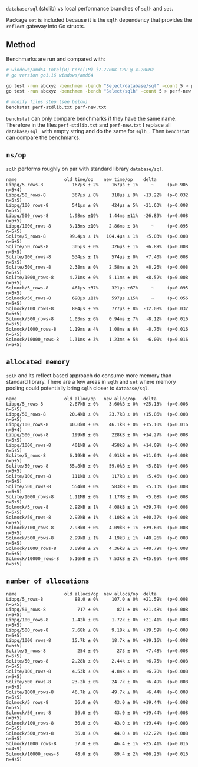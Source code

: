 `database/sql` (stdlib) vs local performance branches of `sqlh` and `set`.

Package `set` is included because it is the `sqlh` dependency that provides the `reflect` gateway into Go structs.

## Method

Benchmarks are run and compared with:

```bash
# windows/amd64 Intel(R) Core(TM) i7-7700K CPU @ 4.20GHz
# go version go1.16 windows/amd64

go test -run abcxyz -benchmem -bench "Select/database/sql" -count 5 > perf-stdlib.txt  # stdlib
go test -run abcxyz -benchmem -bench "Select/sqlh" -count 5 > perf-new.txt  # new local branches

# modify files step (see below)
benchstat perf-stdlib.txt perf-new.txt
```

`benchstat` can only compare benchmarks if they have the same name. Therefore in the files `perf-stdlib.txt` and `perf-new.txt` I replace all `database/sql_` with empty string and do the same for `sqlh_`. Then `benchstat` can compare the benchmarks.

## `ns/op`

`sqlh` performs roughly on par with standard library `database/sql`.

```
name                  old time/op    new time/op    delta
Libpq/5_rows-8           167µs ± 2%     167µs ± 1%     ~     (p=0.905 n=5+4)
Libpq/50_rows-8          367µs ± 8%     318µs ± 9%  -13.22%  (p=0.032 n=5+5)
Libpq/100_rows-8         541µs ± 8%     424µs ± 5%  -21.63%  (p=0.008 n=5+5)
Libpq/500_rows-8        1.98ms ±19%    1.44ms ±11%  -26.89%  (p=0.008 n=5+5)
Libpq/1000_rows-8       3.13ms ±10%    2.86ms ± 3%     ~     (p=0.095 n=5+5)
Sqlite/5_rows-8         99.4µs ± 1%   104.4µs ± 1%   +5.03%  (p=0.008 n=5+5)
Sqlite/50_rows-8         305µs ± 0%     326µs ± 1%   +6.89%  (p=0.008 n=5+5)
Sqlite/100_rows-8        534µs ± 1%     574µs ± 0%   +7.40%  (p=0.008 n=5+5)
Sqlite/500_rows-8       2.38ms ± 0%    2.58ms ± 2%   +8.26%  (p=0.008 n=5+5)
Sqlite/1000_rows-8      4.71ms ± 0%    5.11ms ± 0%   +8.52%  (p=0.008 n=5+5)
Sqlmock/5_rows-8         461µs ±37%     321µs ±67%     ~     (p=0.095 n=5+5)
Sqlmock/50_rows-8        698µs ±11%     597µs ±15%     ~     (p=0.056 n=5+5)
Sqlmock/100_rows-8       884µs ± 9%     777µs ± 8%  -12.08%  (p=0.032 n=5+5)
Sqlmock/500_rows-8      1.03ms ± 6%    0.94ms ± 7%   -8.12%  (p=0.016 n=5+5)
Sqlmock/1000_rows-8     1.19ms ± 4%    1.08ms ± 6%   -8.76%  (p=0.016 n=5+5)
Sqlmock/10000_rows-8    1.31ms ± 3%    1.23ms ± 5%   -6.00%  (p=0.016 n=5+5)
```

## `allocated memory`

`sqlh` and its reflect based approach do consume more memory than standard library. There are a few areas in `sqlh` and `set` where memory pooling could potentially bring `sqlh` closer to `database/sql`.

```
name                  old alloc/op   new alloc/op   delta
Libpq/5_rows-8          2.87kB ± 0%    3.60kB ± 0%  +25.13%  (p=0.008 n=5+5)
Libpq/50_rows-8         20.4kB ± 0%    23.7kB ± 0%  +15.86%  (p=0.008 n=5+5)
Libpq/100_rows-8        40.0kB ± 0%    46.1kB ± 0%  +15.10%  (p=0.016 n=5+4)
Libpq/500_rows-8         199kB ± 0%     228kB ± 0%  +14.27%  (p=0.008 n=5+5)
Libpq/1000_rows-8        401kB ± 0%     458kB ± 0%  +14.09%  (p=0.008 n=5+5)
Sqlite/5_rows-8         6.19kB ± 0%    6.91kB ± 0%  +11.64%  (p=0.008 n=5+5)
Sqlite/50_rows-8        55.8kB ± 0%    59.0kB ± 0%   +5.81%  (p=0.008 n=5+5)
Sqlite/100_rows-8        111kB ± 0%     117kB ± 0%   +5.46%  (p=0.008 n=5+5)
Sqlite/500_rows-8        554kB ± 0%     583kB ± 0%   +5.13%  (p=0.008 n=5+5)
Sqlite/1000_rows-8      1.11MB ± 0%    1.17MB ± 0%   +5.08%  (p=0.008 n=5+5)
Sqlmock/5_rows-8        2.92kB ± 1%    4.08kB ± 1%  +39.74%  (p=0.008 n=5+5)
Sqlmock/50_rows-8       2.92kB ± 1%    4.10kB ± 1%  +40.37%  (p=0.008 n=5+5)
Sqlmock/100_rows-8      2.93kB ± 0%    4.09kB ± 1%  +39.60%  (p=0.008 n=5+5)
Sqlmock/500_rows-8      2.99kB ± 1%    4.19kB ± 1%  +40.26%  (p=0.008 n=5+5)
Sqlmock/1000_rows-8     3.09kB ± 2%    4.36kB ± 1%  +40.79%  (p=0.008 n=5+5)
Sqlmock/10000_rows-8    5.16kB ± 3%    7.53kB ± 2%  +45.95%  (p=0.008 n=5+5)
```

## `number of allocations`

```
name                  old allocs/op  new allocs/op  delta
Libpq/5_rows-8            88.0 ± 0%     107.0 ± 0%  +21.59%  (p=0.008 n=5+5)
Libpq/50_rows-8            717 ± 0%       871 ± 0%  +21.48%  (p=0.008 n=5+5)
Libpq/100_rows-8         1.42k ± 0%     1.72k ± 0%  +21.41%  (p=0.008 n=5+5)
Libpq/500_rows-8         7.68k ± 0%     9.18k ± 0%  +19.59%  (p=0.008 n=5+5)
Libpq/1000_rows-8        15.7k ± 0%     18.7k ± 0%  +19.16%  (p=0.008 n=5+5)
Sqlite/5_rows-8            254 ± 0%       273 ± 0%   +7.48%  (p=0.008 n=5+5)
Sqlite/50_rows-8         2.28k ± 0%     2.44k ± 0%   +6.75%  (p=0.008 n=5+5)
Sqlite/100_rows-8        4.53k ± 0%     4.84k ± 0%   +6.70%  (p=0.008 n=5+5)
Sqlite/500_rows-8        23.2k ± 0%     24.7k ± 0%   +6.49%  (p=0.008 n=5+5)
Sqlite/1000_rows-8       46.7k ± 0%     49.7k ± 0%   +6.44%  (p=0.008 n=5+5)
Sqlmock/5_rows-8          36.0 ± 0%      43.0 ± 0%  +19.44%  (p=0.008 n=5+5)
Sqlmock/50_rows-8         36.0 ± 0%      43.0 ± 0%  +19.44%  (p=0.008 n=5+5)
Sqlmock/100_rows-8        36.0 ± 0%      43.0 ± 0%  +19.44%  (p=0.008 n=5+5)
Sqlmock/500_rows-8        36.0 ± 0%      44.0 ± 0%  +22.22%  (p=0.008 n=5+5)
Sqlmock/1000_rows-8       37.0 ± 0%      46.4 ± 1%  +25.41%  (p=0.016 n=4+5)
Sqlmock/10000_rows-8      48.0 ± 0%      89.4 ± 2%  +86.25%  (p=0.016 n=4+5)
```
